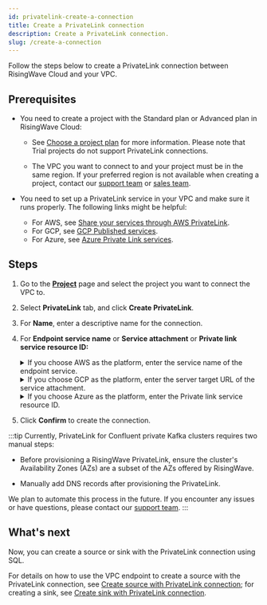 ```yaml
---
id: privatelink-create-a-connection
title: Create a PrivateLink connection
description: Create a PrivateLink connection.
slug: /create-a-connection
---
```


Follow the steps below to create a PrivateLink connection between RisingWave Cloud and your VPC.

## Prerequisites

- You need to create a project with the Standard plan or Advanced plan in RisingWave Cloud:

  - See [Choose a project plan](/project-choose-a-project-plan.md) for more information. Please note that Trial projects do not support PrivateLink connections.

  - The VPC you want to connect to and your project must be in the same region. If your preferred region is not available when creating a project, contact our [support team](mailto:cloud-support@risingwave-labs.com) or [sales team](mailto:sales@risingwave-labs.com).

- You need to set up a PrivateLink service in your VPC and make sure it runs properly. The following links might be helpful:

  - For AWS, see [Share your services through AWS PrivateLink](https://docs.aws.amazon.com/vpc/latest/privatelink/privatelink-share-your-services.html).
  - For GCP, see [GCP Published services](https://cloud.google.com/vpc/docs/about-vpc-hosted-services).
  - For Azure, see [Azure Private Link services](https://learn.microsoft.com/en-us/azure/private-link/private-link-service-overview).

## Steps

1. Go to the [**Project**](https://cloud.risingwave.com/project/home/) page and select the project you want to connect the VPC to.

2. Select **PrivateLink** tab, and click **Create PrivateLink**.

3. For **Name**, enter a descriptive name for the connection.

4. For **Endpoint service name** or **Service attachment** or **Private link service resource ID:**

    <details>
    <summary>If you choose AWS as the platform, enter the service name of the endpoint service.</summary>

    You can find it in the [Amazon VPC Console](https://console.aws.amazon.com/vpc/) → **Endpoint services** → **Service name** section.

    ![AWS endpoint service name](./images/aws-endpoint-service-name.png)

    </details>

    <details>
    <summary>If you choose GCP as the platform, enter the server target URL of the service attachment.</summary>

    You can find it in the [Google Cloud Console](https://console.cloud.google.com/) → **Network services** → **Private Service Connect**.

    ![GCP Service attachment](./images/gcp-service-attachment.png)

    </details>

    <details>
    <summary>If you choose Azure as the platform, enter the Private link service resource ID.</summary>

    You can find it in the [Azure Portal](https://portal.azure.com/) → **Private link service** section.

    ![Azure Resource id](./images/azure-resource-id.png)

    </details>

5. Click **Confirm** to create the connection.

:::tip
Currently, PrivateLink for Confluent private Kafka clusters requires two manual steps:

- Before provisioning a RisingWave PrivateLink, ensure the cluster's Availability Zones (AZs) are a subset of the AZs offered by RisingWave.

- Manually add DNS records after provisioning the PrivateLink.

We plan to automate this process in the future. If you encounter any issues or have questions, please contact our [support team](mailto:cloud-support@risingwave-labs.com).
:::

## What's next

Now, you can create a source or sink with the PrivateLink connection using SQL.

For details on how to use the VPC endpoint to create a source with the PrivateLink connection, see [Create source with PrivateLink connection](/docs/current/ingest-from-kafka/#create-source-with-privatelink-connection); for creating a sink, see [Create sink with PrivateLink connection](/docs/current/create-sink-kafka/#create-sink-with-privatelink-connection).
